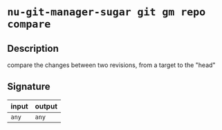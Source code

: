 # `nu-git-manager-sugar git gm repo compare`
## Description
compare the changes between two revisions, from a target to the "head"


## Signature
| input | output |
| ----- | ------ |
| `any` | `any`  |
